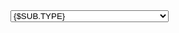<select id="subPro{$GRUP_TIP_NO}" name="subPro{$GRUP_TIP_NO}" class="form-control form-control-md mb-1 sub-select-item" data-group-id="{$GRUP_TIP_NO}" data-toggle="variant" data-callback="variantCallback">
    <option value="0" data-pid="{$P.ID}" class="opt-title">{$VARIANT_TITLE|default:{#choose#}}</option>
    {foreach from=$SUB_LIST item=SUB name=variant}
        <option value="{$SUB.TYPE_ID}" 
                data-id="{$SUB.TYPE_ID}"
                data-subproduct-id="{$SUB.ID}"
                data-pid="{$P.ID}"
                data-target="{$P.ID}{$BLOCK.ID}"
                data-type="{$SUB.TYPE}"
                data-code="{$SUB.CODE}"
                data-price="{$SUB.PRICE}"
                data-stock="{$SUB.STOCK}"
                data-barcode="{$SUB.BARCODE}"
                data-mop="{$SUB.MONEY_ORDER_PERCENT}"
                data-vat="{$SUB.VAT}"
                data-not-discounted="{$SUB.PRICE_NOT_DISCOUNTED}"
        class="{if $SUB.TYPE_ID == $SELECTED && $IS_DEFAULT_VARIANT_ACTIVE|default:1 == 1}selected{/if} {if $SUB.IN_STOCK == false}passive {/if}"
        {if $SUB.TYPE_ID == $SELECTED && $IS_DEFAULT_VARIANT_ACTIVE|default:1 == 1} selected {/if}>
            {$SUB.TYPE}
        </option>
    {/foreach}
</select>
